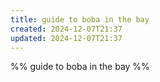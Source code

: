 ```yaml
---
title: guide to boba in the bay
created: 2024-12-07T21:37
updated: 2024-12-07T21:37
---
```


%% guide to boba in the bay %%